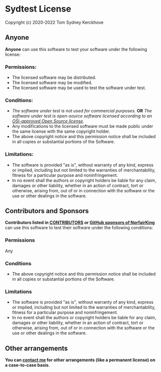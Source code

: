 <!-- markdownlint-disable -->
# Sydtest License

Copyright (c) 2020-2022 Tom Sydney Kerckhove

## Anyone

**Anyone** can use this software to test your software under the following license:


### Permissions:

* The licensed software may be distributed.
* The licensed software may be modified.
* The licensed software may be used to test the software under test.

### Conditions:

* _The software under test is not used for commercial purposes._
  **OR**
  _The software under test is open-source software licensed according to an [OSI-approved Open Source license](https://opensource.org/licenses)._
* Any modifications to the licensed software must be made public under the same license with the same copyright holder.
* The above copyright notice and this permission notice shall be included in all copies or substantial portions of the Software.

### Limitations:

* The software is provided "as is", without warranty of any kind, express or implied, including but not limited to the warranties of merchantability, fitness for a particular purpose and noninfringement.
* In no event shall the authors or copyright holders be liable for any claim, damages or other liability, whether in an action of contract, tort or otherwise, arising from, out of or in connection with the software or the use or other dealings in the software.


## Contributors and Sponsors

**Contributors listed in [CONTRIBUTORS](https://github.com/NorfairKing/sydtest/blob/master/sydtest/CONTRIBUTORS) or [GitHub sponsors of NorfairKing](https://github.com/sponsors/NorfairKing)** can use this software to test their software under the following conditions:

### Permissions

Any

### Conditions

* The above copyright notice and this permission notice shall be included in all copies or substantial portions of the Software.

### Limitations

* The software is provided "as is", without warranty of any kind, express or implied, including but not limited to the warranties of merchantability, fitness for a particular purpose and noninfringement.
* In no event shall the authors or copyright holders be liable for any claim, damages or other liability, whether in an action of contract, tort or otherwise, arising from, out of or in connection with the software or the use or other dealings in the software.

## Other arrangements

**You can [contact me](https://cs-syd.eu/contact) for other arrangements (like a permanent license) on a case-to-case basis.**

